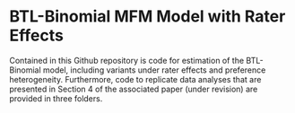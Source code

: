 # BTL-Binomial MFM Model with Rater Effects

Contained in this Github repository is code for estimation of the BTL-Binomial model, including variants under rater effects and preference heterogeneity. Furthermore, code to replicate data analyses that are presented in Section 4 of the associated paper (under revision) are provided in three folders.